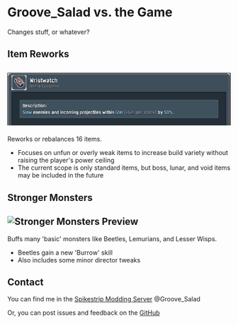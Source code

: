 # Groove_Salad vs. the Game
Changes stuff, or whatever?
## Item Reworks
## <img src="https://github.com/Priscillalala/JohnHopooReturns/blob/master/thunderstore/itemreworks.PNG?raw=true" alt="Item Reworks Preview" width=1200>
Reworks or rebalances 16 items. 
* Focuses on unfun or overly weak items to increase build variety without raising the player's power ceiling
* The current scope is only standard items, but boss, lunar, and void items may be included in the future

## Stronger Monsters
## <img src="https://github.com/Priscillalala/JohnHopooReturns/blob/master/thunderstore/strongermonsters.gif?raw=true" alt="Stronger Monsters Preview">
Buffs many 'basic' monsters like Beetles, Lemurians, and Lesser Wisps.
* Beetles gain a new 'Burrow' skill
* Also includes some minor director tweaks

## Contact
You can find me in the [Spikestrip Modding Server](https://discord.gg/me7P53smzk) @Groove_Salad

Or, you can post issues and feedback on the [GitHub](https://github.com/Priscillalala/JohnHopooReturns)